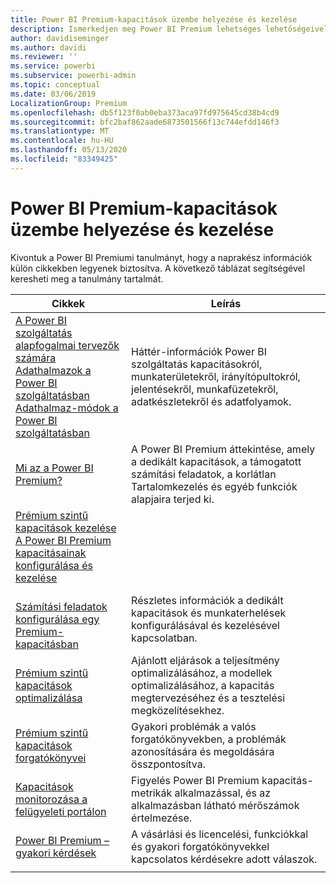 ```yaml
---
title: Power BI Premium-kapacitások üzembe helyezése és kezelése
description: Ismerkedjen meg Power BI Premium lehetséges lehetőségeivel, és Ismerje meg, hogyan tervezhet, helyezhet üzembe, figyelheti és elháríthatja a méretezhető megoldásokat.
author: davidiseminger
ms.author: davidi
ms.reviewer: ''
ms.service: powerbi
ms.subservice: powerbi-admin
ms.topic: conceptual
ms.date: 03/06/2019
LocalizationGroup: Premium
ms.openlocfilehash: db5f123f0ab0eba373aca97fd975645cd38b4cd9
ms.sourcegitcommit: bfc2baf862aade6873501566f13c744efdd146f3
ms.translationtype: MT
ms.contentlocale: hu-HU
ms.lasthandoff: 05/13/2020
ms.locfileid: "83349425"
---
```

# <a name="deploying-and-managing-power-bi-premium-capacities"></a>Power BI Premium-kapacitások üzembe helyezése és kezelése

Kivontuk a Power BI Premiumi tanulmányt, hogy a naprakész információk külön cikkekben legyenek biztosítva. A következő táblázat segítségével keresheti meg a tanulmány tartalmát. 

| Cikkek | Leírás |
|-----|----|
| [A Power BI szolgáltatás alapfogalmai tervezők számára](../fundamentals/service-basic-concepts.md)</br>[Adathalmazok a Power BI szolgáltatásban](../connect-data/service-datasets-understand.md)</br>[Adathalmaz-módok a Power BI szolgáltatásban](../connect-data/service-dataset-modes-understand.md) | Háttér-információk Power BI szolgáltatás kapacitásokról, munkaterületekről, irányítópultokról, jelentésekről, munkafüzetekről, adatkészletekről és adatfolyamok. |
| [Mi az a Power BI Premium?](../admin/service-premium-what-is.md) | A Power BI Premium áttekintése, amely a dedikált kapacitások, a támogatott számítási feladatok, a korlátlan Tartalomkezelés és egyéb funkciók alapjaira terjed ki.  |
| [Prémium szintű kapacitások kezelése](../admin/service-premium-capacity-manage.md)</br>[A Power BI Premium kapacitásainak konfigurálása és kezelése](../admin/service-admin-premium-manage.md)
</br>[Számítási feladatok konfigurálása egy Premium-kapacitásban](../admin/service-admin-premium-workloads.md) | Részletes információk a dedikált kapacitások és munkaterhelések konfigurálásával és kezelésével kapcsolatban. |
| [Prémium szintű kapacitások optimalizálása](../admin/service-premium-capacity-optimize.md) | Ajánlott eljárások a teljesítmény optimalizálásához, a modellek optimalizálásához, a kapacitás megtervezéséhez és a tesztelési megközelítésekhez. |
| [Prémium szintű kapacitások forgatókönyvei](../admin/service-premium-capacity-scenarios.md) | Gyakori problémák a valós forgatókönyvekben, a problémák azonosítására és megoldására összpontosítva. |
| [Kapacitások monitorozása a felügyeleti portálon](../admin/service-admin-premium-monitor-portal.md) | Figyelés Power BI Premium kapacitás-metrikák alkalmazással, és az alkalmazásban látható mérőszámok értelmezése. |
| [Power BI Premium – gyakori kérdések](../admin/service-premium-faq.md) | A vásárlási és licencelési, funkciókkal és gyakori forgatókönyvekkel kapcsolatos kérdésekre adott válaszok. |
| | |
